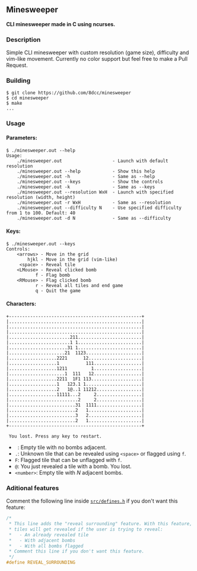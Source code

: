 ## Minesweeper
**CLI minesweeper made in C using ncurses.**

### Description
Simple CLI minesweeper with custom resolution (game size), difficulty and
vim-like movement. Currently no color support but feel free to make a Pull
Request.

### Building
```console
$ git clone https://github.com/8dcc/minesweeper
$ cd minesweeper
$ make
...
```

### Usage
#### Parameters:
```console
$ ./minesweeper.out --help
Usage:
    ./minesweeper.out                   - Launch with default resolution
    ./minesweeper.out --help            - Show this help
    ./minesweeper.out -h                - Same as --help
    ./minesweeper.out --keys            - Show the controls
    ./minesweeper.out -k                - Same as --keys
    ./minesweeper.out --resolution WxH  - Launch with specified resolution (width, height)
    ./minesweeper.out -r WxH            - Same as --resolution
    ./minesweeper.out --difficulty N    - Use specified difficulty from 1 to 100. Default: 40
    ./minesweeper.out -d N              - Same as --difficulty
```

#### Keys:
```console
$ ./minesweeper.out --keys
Controls:
    <arrows> - Move in the grid
        hjkl - Move in the grid (vim-like)
     <space> - Reveal tile
    <LMouse> - Reveal clicked bomb
           f - Flag bomb
    <RMouse> - Flag clicked bomb
           r - Reveal all tiles and end game
           q - Quit the game
```

#### Characters:
```
+--------------------------------------------------+
|..................................................|
|..................................................|
|..................................................|
|.......................211........................|
|.......................1 1........................|
|......................31 1........................|
|.....................21  1123.....................|
|..................2221      12....................|
|..................1          111..................|
|..................1211         1..................|
|.....................1  111   12..................|
|..................2211  1F1 113...................|
|..................1   123.1 1.....................|
|..................2   1@..1 11212.................|
|..................11111...2     2.................|
|..........................2     2.................|
|.........................31  1111.................|
|.........................2   1....................|
|.........................3   2....................|
|.........................2   1....................|
+--------------------------------------------------+

 You lost. Press any key to restart.

```

- ` `: Empty tile with no bombs adjacent.
- `.`: Unknown tile that can be revealed using `<space>` or flagged using `f`.
- `F`: Flagged tile that can be unflagged with `f`.
- `@`: You just revealed a tile with a bomb. You lost.
- `<number>`: Empty tile with *N* adjacent bombs.

### Aditional features
Comment the following line inside [`src/defines.h`](src/defines.h) if you don't
want this feature:
```c
/*
 * This line adds the "reveal surrounding" feature. With this feature, adjacent
 * tiles will get revealed if the user is trying to reveal:
 *   - An already revealed tile
 *   - With adjacent bombs
 *   - With all bombs flagged
 * Comment this line if you don't want this feature.
 */
#define REVEAL_SURROUNDING
```

